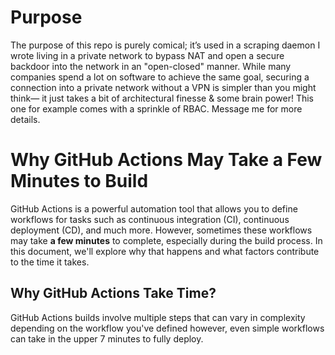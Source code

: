 # Purpose

The purpose of this repo is purely comical; it’s used in a scraping daemon I wrote living in a private network to bypass NAT and open a secure backdoor into the network in an "open-closed" manner. While many companies spend a lot on software to achieve the same goal, securing a connection into a private network without a VPN is simpler than you might think— it just takes a bit of architectural finesse & some brain power! This one for example comes with a sprinkle of RBAC. Message me for more details.

# Why GitHub Actions May Take a Few Minutes to Build

GitHub Actions is a powerful automation tool that allows you to define workflows for tasks such as continuous integration (CI), continuous deployment (CD), and much more. However, sometimes these workflows may take **a few minutes** to complete, especially during the build process. In this document, we'll explore why that happens and what factors contribute to the time it takes.

## Why GitHub Actions Take Time?

GitHub Actions builds involve multiple steps that can vary in complexity depending on the workflow you've defined however, even simple workflows can take in the upper 7 minutes to fully deploy.
